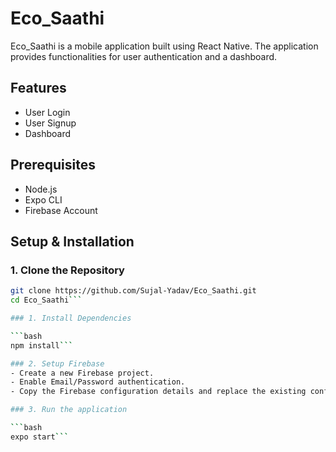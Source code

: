 # Eco_Saathi

Eco_Saathi is a mobile application built using React Native. The application provides functionalities for user authentication and a dashboard.

## Features

- User Login
- User Signup
- Dashboard

## Prerequisites

- Node.js
- Expo CLI
- Firebase Account

## Setup & Installation

### 1. Clone the Repository

```bash
git clone https://github.com/Sujal-Yadav/Eco_Saathi.git
cd Eco_Saathi```

### 1. Install Dependencies

```bash
npm install```

### 2. Setup Firebase
- Create a new Firebase project.
- Enable Email/Password authentication.
- Copy the Firebase configuration details and replace the existing configuration in firebaseConfig.js.

### 3. Run the application

```bash
expo start```